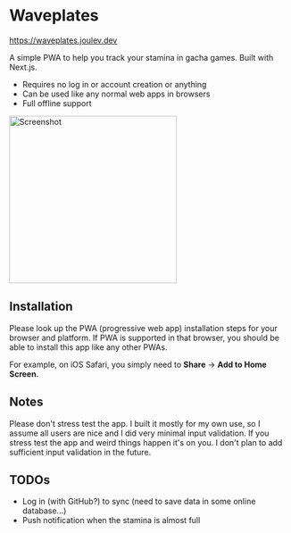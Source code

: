 # Waveplates

https://waveplates.joulev.dev

A simple PWA to help you track your stamina in gacha games. Built with Next.js.

- Requires no log in or account creation or anything
- Can be used like any normal web apps in browsers
- Full offline support

<img src="https://github.com/user-attachments/assets/2bd2d248-4ff5-4615-bfa9-18ba0d27bb3c" alt="Screenshot" width="300">

## Installation

Please look up the PWA (progressive web app) installation steps for your browser and platform. If PWA is supported in that browser, you should be able to install this app like any other PWAs.

For example, on iOS Safari, you simply need to **Share** &rarr; **Add to Home Screen**.

## Notes

Please don't stress test the app. I built it mostly for my own use, so I assume all users are nice and I did very minimal input validation. If you stress test the app and weird things happen it's on you. I don't plan to add sufficient input validation in the future.

## TODOs

- Log in (with GitHub?) to sync (need to save data in some online database...)
- Push notification when the stamina is almost full
